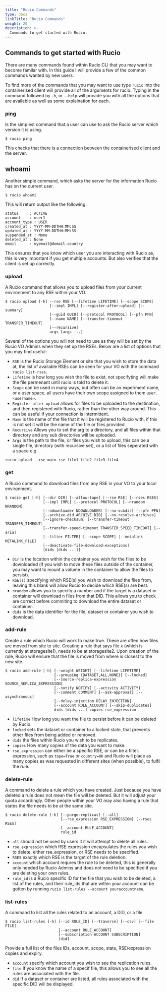 ```yaml
---
title: "Rucio Commands"
type: docs
linkTitle: "Rucio Commands"
weight: 20
description: >-
  Commands to get started with Rucio.
---
```


## Commands to get started with Rucio

There are many commands found within Rucio CLI that you may want to become
familar with. In this guide I will provide a few of the common commands wanted
by new users.

To find more of the commands that you may want to use type `rucio` into the
containerised client will provide all of the arguments for rucio. Typing in the
command followed by `-h`, or `--help` will provide you with all the options that
are available as well as some explaination for each.

### ping

Is the simplest command that a user can use to ask the Rucio server which
version it is using.

```shell
$ rucio ping
```

This checks that there is a connection between the containerised client and the
server.

## whoami

Another simple command, which asks the server for the information Rucio has on
the current user.

```shell
$ rucio whoami
```

This will return output like the following:

```shell
status     : ACTIVE
account    : user1
account_type : USER
created_at : YYYY-MM-DDTHH:MM:SS
updated_at : YYYY-MM-DDTHH:MM:SS
suspended_at : None
deleted_at : None
email      : myemail@domail.country
```

This ensures that you know which user you are interacting with Rucio as, this is
very important if you get multiple accounts. But also verifies that the client
is set up correctly.

### upload

A Rucio command that allows you to upload files from your current environment to
any RSE within your VO.

```shell
$ rucio upload [-h] --rse RSE [--lifetime LIFETIME] [--scope SCOPE]
                    [--impl IMPL] [--register-after-upload] [--summary]
                    [--guid GUID] [--protocol PROTOCOL] [--pfn PFN]
                    [--name NAME] [--transfer-timeout TRANSFER_TIMEOUT]
                    [--recursive]
                    args [args ...]
```

Several of the options you will not need to use as they will be set by the Rucio
VO Admins when they set up the RSEs. Below are a list of options that you may
find useful:

- `RSE` is the Rucio Storage Element or site that you wish to store the data at,
  the list of available RSEs can be seen for your VO with the command
  `rucio list-rses`.
- `Lifetime` is how long you wish the file to exist, not specifyting will make
  the file permenant until rucio is told to delete it.
- `Scope` can be used in many ways, but often can be an experiment name, or a
  user space, all users have their own scope assigned to them `user.<username>`.
- `Register-after-upload` allows for files to be uploaded to the destination,
  and then registered with Rucio, rather than the other way around. This can be
  useful if your connection is intermittent.
- `Name` is the name of the file that it will be registered to Rucio with, if
  this is not set it will be the name of the file or files provided.
- `Recursive` Allows you to set the arg to a directory, and all files within
  that directory and any sub directories will be uploaded.
- `Args` is the path to the file, or files you wish to upload, this can be a
  single file, directory (with recursive set), or a list of files seperated with
  a space e.g.

```shell
rucio upload --rse main-rse file1 file2 file3 file4
```

### get

A Rucio command to download files from any RSE in your VO to your local
environment.

```shell
$ rucio get [-h] [--dir DIR] [--allow-tape] [--rse RSE] [--rses RSES]
                 [--impl IMPL] [--protocol PROTOCOL] [--nrandom NRANDOM]
                 [--ndownloader NDOWNLOADER] [--no-subdir] [--pfn PFN]
                 [--archive-did ARCHIVE_DID] [--no-resolve-archives]
                 [--ignore-checksum] [--transfer-timeout TRANSFER_TIMEOUT]
                 [--transfer-speed-timeout TRANSFER_SPEED_TIMEOUT] [--aria]
                 [--filter FILTER] [--scope SCOPE] [--metalink METALINK_FILE]
                 [--deactivate-file-download-exceptions]
                 [dids [dids ...]]
```

- `Dir` is the location within the container you wish for the files to be
  downloaded (if you wish to move these files outside of the container, you may
  want to mount a volume in the container to allow the files to persist).
- `RSE(s)` specifying which RSE(s) you wish to download the files from, leaving
  this blank will allow Rucio to decide which RSE(s) are best.
- `nrandom` allows you to specify a number and if the target is a dataset or
  container will download n files from that DID. This allows you to check are
  correct before commiting to download the entire dataset or container.
- `dids` is the data identifier for the file, dataset or container you wish to
  download.

### add-rule

Create a rule which Rucio will work to make true. These are often how files are
moved from site to site. Creating a rule that says file x (which is currently at
storagesite1), needs to be at storagesite2. Upon creation of the rule, Rucio
will ensure that the file is moved from where is closest to the new site.

```shell
$ rucio add-rule [-h] [--weight WEIGHT] [--lifetime LIFETIME]
                      [--grouping {DATASET,ALL,NONE}] [--locked]
                      [--source-replica-expression SOURCE_REPLICA_EXPRESSION]
                      [--notify NOTIFY] [--activity ACTIVITY]
                      [--comment COMMENT] [--ask-approval] [--asynchronous]
                      [--delay-injection DELAY_INJECTION]
                      [--account RULE_ACCOUNT] [--skip-duplicates]
                      dids [dids ...] copies rse_expression
```

- `lifetime` How long you want the file to persist before it can be deleted by
  Rucio.
- `locked` sets the dataset or container to a locked state, that prevents other
  files from being added or removed.
- `dids` the files within Rucio you wish to be replicates.
- `copies` How many copies of the data you want to make.
- `rse_expression` can either be a specific RSE, or can be a filter. expression,
  such as `tape=True` or `country=UK` and Rucio will place as many copies as was
  requested in different sites (when possible), to fulfil the rule.

### delete-rule

A command to delete a rule which you have created. Just because you have deleted
a rule does not mean the file will be deleted. But it will adjust your quota
accordingly. Other people within your VO may also having a rule that states the
file needs to be at the same site.

```shell
$ rucio delete-rule [-h] [--purge-replicas] [--all]
                         [--rse_expression RSE_EXPRESSION] [--rses RSES]
                         [--account RULE_ACCOUNT]
                         rule_id
```

- `all` should not be used by users it it will attempt to delete all rules.
- `rse_expression` which RSE expression encapsulates the rules you wish to
  delete, either rse_expression, or RSE needs to be specified.
- `RSES` exactly which RSE is the target of the rule deletion.
- `account` which account requres the rule to be deleted, this is generally only
  needed by Rucio Admins and does not need to be specified if you are deleting
  your own rules.
- `rule_id` is a Rucio specific ID for the file that you wish to be deleted, a
  list of the rules, and their rule_ids that are within your account can be
  gotten by running `rucio list-rules --account youraccountname`.

### list-rules

A command to list all the rules related to an account, a DID, or a file.

```shell
$ rucio list-rules [-h] [--id RULE_ID] [--traverse] [--csv] [--file FILE]
                        [--account RULE_ACCOUNT]
                        [--subscription ACCOUNT SUBSCRIPTION]
                        [did]
```

Provide a full list of the files IDs, account, scope, state, RSE/expression
copies and expiry.

- `account` specify which account you wish to see the replication rules.
- `file` If you know the name of a specif file, this allows you to see all the
  rules are associated with the file.
- `did` If a dataset or container are listed, all rules associated with the
  specific DID will be displayed.
